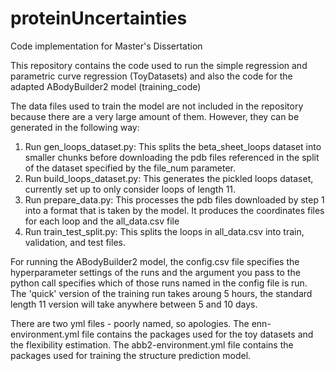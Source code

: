 # proteinUncertainties
Code implementation for Master's Dissertation

This repository contains the code used to run the simple regression and parametric curve regression (ToyDatasets) and also the code for the adapted ABodyBuilder2 model (training_code)

The data files used to train the model are not included in the repository because there are a very large amount of them. However, they can be generated in the following way:
1. Run gen_loops_dataset.py: This splits the beta_sheet_loops dataset into smaller chunks before downloading the pdb files referenced in the split of the dataset specified by the file_num parameter.
2. Run build_loops_dataset.py: This generates the pickled loops dataset, currently set up to only consider loops of length 11.
3. Run prepare_data.py: This processes the pdb files downloaded by step 1 into a format that is taken by the model. It produces the coordinates files for each loop and the all_data.csv file
4. Run train_test_split.py: This splits the loops in all_data.csv into train, validation, and test files.

For running the ABodyBuilder2 model, the config.csv file specifies the hyperparameter settings of the runs and the argument you pass to the python call specifies which of those runs named in the config file is run. The 'quick' version of the training run takes aroung 5 hours, the standard length 11 version will take anywhere between 5 and 10 days.

There are two yml files - poorly named, so apologies. The enn-environment.yml file contains the packages used for the toy datasets and the flexibility estimation. The abb2-environment.yml file contains the packages used for training the structure prediction model.


